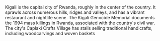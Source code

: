 Kigali is the capital city of Rwanda, roughly in the center of the country. It sprawls across numerous hills, ridges and valleys, and has a vibrant restaurant and nightlife scene. The Kigali Genocide Memorial documents the 1994 mass killings in Rwanda, associated with the country's civil war. The city's Caplaki Crafts Village has stalls selling traditional handicrafts, including woodcarvings and woven baskets